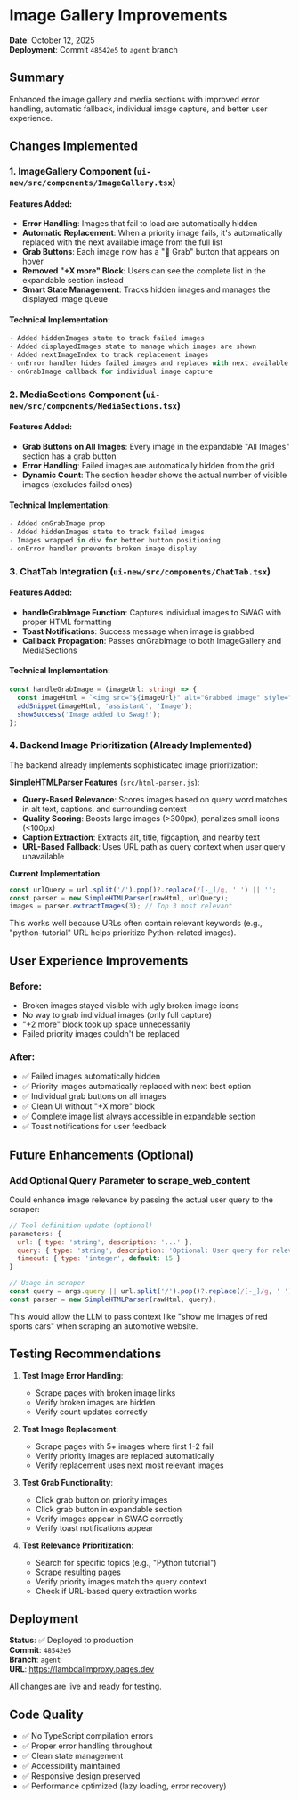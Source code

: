 # Image Gallery Improvements

**Date**: October 12, 2025  
**Deployment**: Commit `48542e5` to `agent` branch

## Summary

Enhanced the image gallery and media sections with improved error handling, automatic fallback, individual image capture, and better user experience.

## Changes Implemented

### 1. ImageGallery Component (`ui-new/src/components/ImageGallery.tsx`)

#### Features Added:
- **Error Handling**: Images that fail to load are automatically hidden
- **Automatic Replacement**: When a priority image fails, it's automatically replaced with the next available image from the full list
- **Grab Buttons**: Each image now has a "📎 Grab" button that appears on hover
- **Removed "+X more" Block**: Users can see the complete list in the expandable section instead
- **Smart State Management**: Tracks hidden images and manages the displayed image queue

#### Technical Implementation:
```typescript
- Added hiddenImages state to track failed images
- Added displayedImages state to manage which images are shown
- Added nextImageIndex to track replacement images
- onError handler hides failed images and replaces with next available
- onGrabImage callback for individual image capture
```

### 2. MediaSections Component (`ui-new/src/components/MediaSections.tsx`)

#### Features Added:
- **Grab Buttons on All Images**: Every image in the expandable "All Images" section has a grab button
- **Error Handling**: Failed images are automatically hidden from the grid
- **Dynamic Count**: The section header shows the actual number of visible images (excludes failed ones)

#### Technical Implementation:
```typescript
- Added onGrabImage prop
- Added hiddenImages state to track failed images
- Images wrapped in div for better button positioning
- onError handler prevents broken image display
```

### 3. ChatTab Integration (`ui-new/src/components/ChatTab.tsx`)

#### Features Added:
- **handleGrabImage Function**: Captures individual images to SWAG with proper HTML formatting
- **Toast Notifications**: Success message when image is grabbed
- **Callback Propagation**: Passes onGrabImage to both ImageGallery and MediaSections

#### Technical Implementation:
```typescript
const handleGrabImage = (imageUrl: string) => {
  const imageHtml = `<img src="${imageUrl}" alt="Grabbed image" style="max-width: 100%; height: auto;" />`;
  addSnippet(imageHtml, 'assistant', 'Image');
  showSuccess('Image added to Swag!');
};
```

### 4. Backend Image Prioritization (Already Implemented)

The backend already implements sophisticated image prioritization:

**SimpleHTMLParser Features** (`src/html-parser.js`):
- **Query-Based Relevance**: Scores images based on query word matches in alt text, captions, and surrounding context
- **Quality Scoring**: Boosts large images (>300px), penalizes small icons (<100px)
- **Caption Extraction**: Extracts alt, title, figcaption, and nearby text
- **URL-Based Fallback**: Uses URL path as query context when user query unavailable

**Current Implementation**:
```javascript
const urlQuery = url.split('/').pop()?.replace(/[-_]/g, ' ') || '';
const parser = new SimpleHTMLParser(rawHtml, urlQuery);
images = parser.extractImages(3); // Top 3 most relevant
```

This works well because URLs often contain relevant keywords (e.g., "python-tutorial" URL helps prioritize Python-related images).

## User Experience Improvements

### Before:
- Broken images stayed visible with ugly broken image icons
- No way to grab individual images (only full capture)
- "+2 more" block took up space unnecessarily
- Failed priority images couldn't be replaced

### After:
- ✅ Failed images automatically hidden
- ✅ Priority images automatically replaced with next best option
- ✅ Individual grab buttons on all images
- ✅ Clean UI without "+X more" block
- ✅ Complete image list always accessible in expandable section
- ✅ Toast notifications for user feedback

## Future Enhancements (Optional)

### Add Optional Query Parameter to scrape_web_content
Could enhance image relevance by passing the actual user query to the scraper:

```javascript
// Tool definition update (optional)
parameters: {
  url: { type: 'string', description: '...' },
  query: { type: 'string', description: 'Optional: User query for relevance scoring' },
  timeout: { type: 'integer', default: 15 }
}

// Usage in scraper
const query = args.query || url.split('/').pop()?.replace(/[-_]/g, ' ') || '';
const parser = new SimpleHTMLParser(rawHtml, query);
```

This would allow the LLM to pass context like "show me images of red sports cars" when scraping an automotive website.

## Testing Recommendations

1. **Test Image Error Handling**:
   - Scrape pages with broken image links
   - Verify broken images are hidden
   - Verify count updates correctly

2. **Test Image Replacement**:
   - Scrape pages with 5+ images where first 1-2 fail
   - Verify priority images are replaced automatically
   - Verify replacement uses next most relevant images

3. **Test Grab Functionality**:
   - Click grab button on priority images
   - Click grab button in expandable section
   - Verify images appear in SWAG correctly
   - Verify toast notifications appear

4. **Test Relevance Prioritization**:
   - Search for specific topics (e.g., "Python tutorial")
   - Scrape resulting pages
   - Verify priority images match the query context
   - Check if URL-based query extraction works

## Deployment

**Status**: ✅ Deployed to production  
**Commit**: `48542e5`  
**Branch**: `agent`  
**URL**: https://lambdallmproxy.pages.dev

All changes are live and ready for testing.

## Code Quality

- ✅ No TypeScript compilation errors
- ✅ Proper error handling throughout
- ✅ Clean state management
- ✅ Accessibility maintained
- ✅ Responsive design preserved
- ✅ Performance optimized (lazy loading, error recovery)

